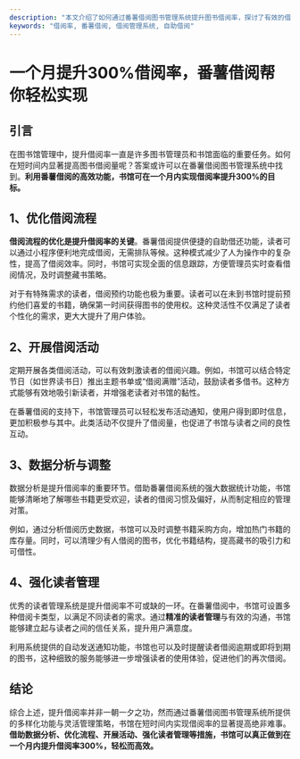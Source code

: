 ```yaml
---
description: "本文介绍了如何通过番薯借阅图书管理系统提升图书借阅率，探讨了有效的借阅策略与功能应用。"
keywords: "借阅率, 番薯借阅, 借阅管理系统, 自助借阅"
---
```

# 一个月提升300%借阅率，番薯借阅帮你轻松实现

## 引言

在图书馆管理中，提升借阅率一直是许多图书管理员和书馆面临的重要任务。如何在短时间内显著提高图书借阅量呢？答案或许可以在番薯借阅图书管理系统中找到。**利用番薯借阅的高效功能，书馆可在一个月内实现借阅率提升300%的目标。**

## 1、优化借阅流程

**借阅流程的优化是提升借阅率的关键**。番薯借阅提供便捷的自助借还功能，读者可以通过小程序便利地完成借阅，无需排队等候。这种模式减少了人为操作中的复杂性，提高了借阅效率。同时，书馆可实现全面的信息跟踪，方便管理员实时查看借阅情况，及时调整藏书策略。

对于有特殊需求的读者，借阅预约功能也极为重要。读者可以在未到书馆时提前预约他们喜爱的书籍，确保第一时间获得图书的使用权。这种灵活性不仅满足了读者个性化的需求，更大大提升了用户体验。

## 2、开展借阅活动

定期开展各类借阅活动，可以有效刺激读者的借阅兴趣。例如，书馆可以结合特定节日（如世界读书日）推出主题书单或“借阅满赠”活动，鼓励读者多借书。这种方式能够有效地吸引新读者，并增强老读者对书馆的黏性。

在番薯借阅的支持下，书馆管理员可以轻松发布活动通知，使用户得到即时信息，更加积极参与其中。此类活动不仅提升了借阅量，也促进了书馆与读者之间的良性互动。

## 3、数据分析与调整

数据分析是提升借阅率的重要环节。借助番薯借阅系统的强大数据统计功能，书馆能够清晰地了解哪些书籍更受欢迎，读者的借阅习惯及偏好，从而制定相应的管理对策。

例如，通过分析借阅历史数据，书馆可以及时调整书籍采购方向，增加热门书籍的库存量。同时，可以清理少有人借阅的图书，优化书籍结构，提高藏书的吸引力和可借性。

## 4、强化读者管理

优秀的读者管理系统是提升借阅率不可或缺的一环。在番薯借阅中，书馆可设置多种借阅卡类型，以满足不同读者的需求。通过**精准的读者管理**与有效的沟通，书馆能够建立起与读者之间的信任关系，提升用户满意度。

利用系统提供的自动发送通知功能，书馆也可以及时提醒读者借阅逾期或即将到期的图书，这种细致的服务能够进一步增强读者的使用体验，促进他们的再次借阅。

## 结论

综合上述，提升借阅率并非一朝一夕之功，然而通过番薯借阅图书管理系统所提供的多样化功能与灵活管理策略，书馆在短时间内实现借阅率的显著提高绝非难事。**借助数据分析、优化流程、开展活动、强化读者管理等措施，书馆可以真正做到在一个月内提升借阅率300%，轻松而高效。**
